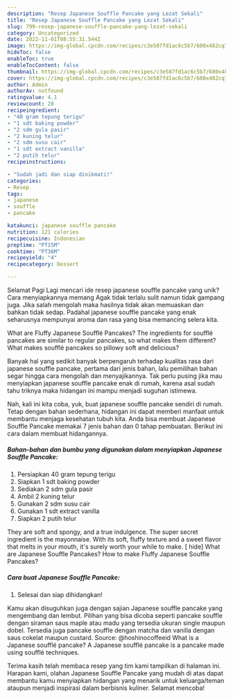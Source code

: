 ```yaml
---
description: "Resep Japanese Souffle Pancake yang Lezat Sekali"
title: "Resep Japanese Souffle Pancake yang Lezat Sekali"
slug: 799-resep-japanese-souffle-pancake-yang-lezat-sekali
category: Uncategorized
date: 2022-11-01T08:55:31.544Z
image: https://img-global.cpcdn.com/recipes/c3e587fd1ac6c5b7/680x482cq70/japanese-souffle-pancake-foto-resep-utama.jpg
hideToc: false
enableToc: true
enableTocContent: false
thumbnail: https://img-global.cpcdn.com/recipes/c3e587fd1ac6c5b7/680x482cq70/japanese-souffle-pancake-foto-resep-utama.jpg
cover: https://img-global.cpcdn.com/recipes/c3e587fd1ac6c5b7/680x482cq70/japanese-souffle-pancake-foto-resep-utama.jpg
author: Admin
authorAv: notfound
ratingvalue: 4.1
reviewcount: 20
recipeingredient:
- "40 gram tepung terigu"
- "1 sdt baking powder"
- "2 sdm gula pasir"
- "2 kuning telur"
- "2 sdm susu cair"
- "1 sdt extract vanilla"
- "2 putih telur"
recipeinstructions:

- "Sudah jadi dan siap dinikmati!"
categories:
- Resep
tags:
- japanese
- souffle
- pancake

katakunci: japanese souffle pancake 
nutrition: 121 calories
recipecuisine: Indonesian
preptime: "PT15M"
cooktime: "PT36M"
recipeyield: "4"
recipecategory: Dessert

---
```



Selamat Pagi Lagi mencari ide resep japanese souffle pancake yang unik? Cara menyiapkannya memang Agak tidak terlalu sulit namun tidak gampang juga. Jika salah mengolah maka hasilnya tidak akan memuaskan dan bahkan tidak sedap. Padahal japanese souffle pancake yang enak seharusnya mempunyai aroma dan rasa yang bisa memancing selera kita.


What are Fluffy Japanese Soufflé Pancakes? The ingredients for soufflé pancakes are similar to regular pancakes, so what makes them different? What makes soufflé pancakes so pillowy soft and delicious?

Banyak hal yang sedikit banyak berpengaruh terhadap kualitas rasa dari japanese souffle pancake, pertama dari jenis bahan, lalu pemilihan bahan segar hingga cara mengolah dan menyajikannya. Tak perlu pusing jika mau menyiapkan japanese souffle pancake enak di rumah, karena asal sudah tahu triknya maka hidangan ini mampu menjadi suguhan istimewa.


Nah, kali ini kita coba, yuk, buat japanese souffle pancake sendiri di rumah. Tetap dengan bahan sederhana, hidangan ini dapat memberi manfaat untuk membantu menjaga kesehatan tubuh kita. Anda bisa membuat Japanese Souffle Pancake memakai 7 jenis bahan dan 0 tahap pembuatan. Berikut ini cara dalam membuat hidangannya.

<!--inarticleads1-->

##### Bahan-bahan dan bumbu yang digunakan dalam menyiapkan Japanese Souffle Pancake:

1. Persiapkan 40 gram tepung terigu
1. Siapkan 1 sdt baking powder
1. Sediakan 2 sdm gula pasir
1. Ambil 2 kuning telur
1. Gunakan 2 sdm susu cair
1. Gunakan 1 sdt extract vanilla
1. Siapkan 2 putih telur


They are soft and spongy, and a true indulgence. The super secret ingredient is the mayonnaise. With its soft, fluffy texture and a sweet flavor that melts in your mouth, it&#39;s surely worth your while to make. [ hide] What are Japanese Souffle Pancakes? How to make Fluffy Japanese Souffle Pancakes? 

<!--inarticleads2-->

##### Cara buat Japanese Souffle Pancake:


1. Selesai dan siap dihidangkan!

Kamu akan disuguhkan juga dengan sajian Japanese souffle pancake yang mengembang dan lembut. Pilihan yang bisa dicoba seperti pancake souffle dengan siraman saus maple atau madu yang tersedia ukuran single maupun dobel. Tersedia juga pancake souffle dengan matcha dan vanilla dengan saus cokelat maupun custard. Source: @hoshinocoffeeid What is a Japanese soufflé pancake? A Japanese soufflé pancake is a pancake made using soufflé techniques. 

Terima kasih telah membaca resep yang tim kami tampilkan di halaman ini. Harapan kami, olahan Japanese Souffle Pancake yang mudah di atas dapat membantu kamu menyiapkan hidangan yang menarik untuk keluarga/teman ataupun menjadi inspirasi dalam berbisnis kuliner. Selamat mencoba!
